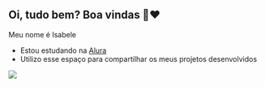 ## Oi, tudo bem? Boa vindas 👋❤️

Meu nome é Isabele
- Estou estudando na [Alura](https://www.alura.com.br)
- Utilizo esse espaço para compartilhar os meus projetos desenvolvidos



![](https://media1.tenor.com/m/aPgTU-Z9j1MAAAAd/funny-dogs-cute.gif)
